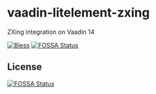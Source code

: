 # vaadin-litelement-zxing
ZXing integration on Vaadin 14

[![Bless](https://img.shields.io/badge/bless-Alpaca-brightgreen)](http://lunagao.github.io/BlessYourCodeTag/)
[![FOSSA Status](https://app.fossa.com/api/projects/git%2Bgithub.com%2Feroself%2Fvaadin-litelement-add2calendar.svg?type=shield)](https://app.fossa.com/projects/git%2Bgithub.com%2Feroself%2Fvaadin-litelement-add2calendar?ref=badge_shield)


## License
[![FOSSA Status](https://app.fossa.com/api/projects/git%2Bgithub.com%2Feroself%2Fvaadin-litelement-add2calendar.svg?type=large)](https://app.fossa.com/projects/git%2Bgithub.com%2Feroself%2Fvaadin-litelement-add2calendar?ref=badge_large)